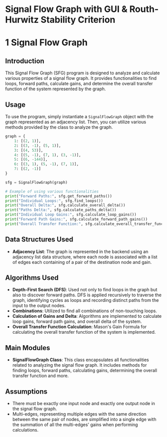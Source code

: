 # Signal Flow Graph with GUI &amp; Routh-Hurwitz Stability Criterion
# 1 Signal Flow Graph
## Introduction

This Signal Flow Graph (SFG) program is designed to analyze and calculate various properties of a signal flow graph. It provides functionalities to find loops, forward paths, calculate gains, and determine the overall transfer function of the system represented by the graph.

## Usage

To use the program, simply instantiate a `SignalFlowGraph` object with the graph represented as an adjacency list. Then, you can utilize various methods provided by the class to analyze the graph.

```python
graph = {
    1: [(2, 1)],  
    2: [(3, -1), (5, 1)], 
    3: [(4, 53)],
    4: [(5, -1), (7, 1), (3, -1)],
    5: [(6, -144)],
    6: [(3, 1), (5, -1), (7, 1)],
    7: [(2, -1)]
}

sfg = SignalFlowGraph(graph)

# Example of using various functionalities
print("Forward Paths:", sfg.get_forward_paths())
print("Individual Loops:", sfg.find_loops())
print("Overall Delta:", sfg.calculate_overall_delta())
print("Paths Delta:", sfg.calculate_paths_delta())
print("Individual Loop Gains:", sfg.calculate_loop_gains())
print("Forward Path Gains:", sfg.calculate_forward_path_gains())
print("Overall Transfer Function:", sfg.calculate_overall_transfer_function())
```

## Data Structures Used

- **Adjacency List**: The graph is represented in the backend using an adjacency list data structure, where each node is associated with a list of edges each containing of a pair of the destination node and gain.

## Algorithms Used

- **Depth-First Search (DFS)**: Used not only to find loops in the graph but also to discover forward paths. DFS is applied recursively to traverse the graph, identifying cycles as loops and recording distinct paths from the input to the output nodes.
- **Combinations**: Utilized to find all combinations of non-touching loops.
- **Calculation of Gains and Delta**: Algorithms are implemented to calculate loop gains, forward path gains, and overall delta of the system.
- **Overall Transfer Function Calculation**: Mason's Gain Formula for calculating the overall transfer function of the system is implemented.

## Main Modules

- **SignalFlowGraph Class**: This class encapsulates all functionalities related to analyzing the signal flow graph. It includes methods for finding loops, forward paths, calculating gains, determining the overall transfer function and more.

## Assumptions

- There must be exactly one input node and exactly one output node in the signal flow graph.
- Multi-edges, representing multiple edges with the same direction between the same pair of nodes, are simplified into a single edge with the summation of all the multi-edges' gains when performing calculations.

